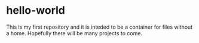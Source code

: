 # hello-world
This is my first repository and it is inteded to be a container for files without a home. Hopefully there will be many projects to come.
